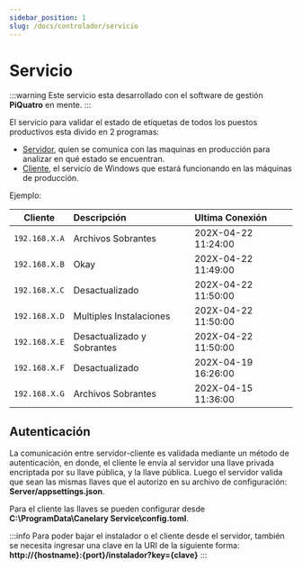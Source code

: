 ```yaml
---
sidebar_position: 1
slug: /docs/controlador/servicio
---
```


# Servicio

:::warning
Este servicio esta desarrollado con el software de gestión **PiQuatro** en mente.
:::

El servicio para validar el estado de etiquetas de todos los puestos productivos esta divido en 2 programas:

- [Servidor](./servidor.md), quien se comunica con las maquinas en producción para analizar en qué estado se encuentran.
- [Cliente](./cliente.md), el servicio de Windows que estará funcionando en las máquinas de producción.

Ejemplo:

|    Cliente    | Descripción                | Ultima Conexión     |
| :-----------: | :------------------------- | :------------------ |
| `192.168.X.A` | Archivos Sobrantes         | 202X-04-22 11:24:00 |
| `192.168.X.B` | Okay                       | 202X-04-22 11:49:00 |
| `192.168.X.C` | Desactualizado             | 202X-04-22 11:50:00 |
| `192.168.X.D` | Multiples Instalaciones    | 202X-04-22 11:50:00 |
| `192.168.X.E` | Desactualizado y Sobrantes | 202X-04-22 11:50:00 |
| `192.168.X.F` | Desactualizado             | 202X-04-19 16:26:00 |
| `192.168.X.G` | Archivos Sobrantes         | 202X-04-15 11:36:00 |

## Autenticación

La comunicación entre servidor-cliente es validada mediante un método de autenticación, en donde, el cliente le envía al servidor una llave privada encriptada por su llave pública, y la llave pública. Luego el servidor valida que sean las mismas llaves que el autorizo en su archivo de configuración: **Server/appsettings.json**.

Para el cliente las llaves se pueden configurar desde **C:\ProgramData\Canelary Service\config.toml**.

:::info
Para poder bajar el instalador o el cliente desde el servidor, también se necesita ingresar una clave en la URI de la siguiente forma: **http://\{hostname\}:\{port\}/instalador?key=\{clave\}**
:::
